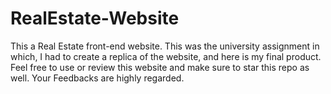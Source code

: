 # RealEstate-Website
This a Real Estate front-end website. 
This was the university assignment in which, I had to create a replica of the website, and here is my final product.
Feel free to use or review this website and make sure to star this repo as well.
Your Feedbacks are highly regarded.
